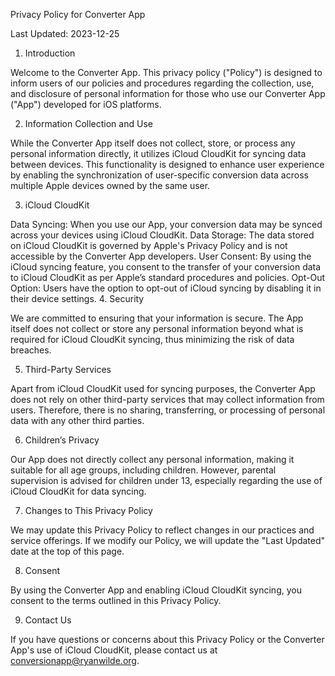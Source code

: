 Privacy Policy for Converter App

Last Updated: 2023-12-25

1. Introduction

Welcome to the Converter App. This privacy policy ("Policy") is designed to inform users of our policies and procedures regarding the collection, use, and disclosure of personal information for those who use our Converter App ("App") developed for iOS platforms.

2. Information Collection and Use

While the Converter App itself does not collect, store, or process any personal information directly, it utilizes iCloud CloudKit for syncing data between devices. This functionality is designed to enhance user experience by enabling the synchronization of user-specific conversion data across multiple Apple devices owned by the same user.

3. iCloud CloudKit

Data Syncing: When you use our App, your conversion data may be synced across your devices using iCloud CloudKit.
Data Storage: The data stored on iCloud CloudKit is governed by Apple's Privacy Policy and is not accessible by the Converter App developers.
User Consent: By using the iCloud syncing feature, you consent to the transfer of your conversion data to iCloud CloudKit as per Apple’s standard procedures and policies.
Opt-Out Option: Users have the option to opt-out of iCloud syncing by disabling it in their device settings.
4. Security

We are committed to ensuring that your information is secure. The App itself does not collect or store any personal information beyond what is required for iCloud CloudKit syncing, thus minimizing the risk of data breaches.

5. Third-Party Services

Apart from iCloud CloudKit used for syncing purposes, the Converter App does not rely on other third-party services that may collect information from users. Therefore, there is no sharing, transferring, or processing of personal data with any other third parties.

6. Children’s Privacy

Our App does not directly collect any personal information, making it suitable for all age groups, including children. However, parental supervision is advised for children under 13, especially regarding the use of iCloud CloudKit for data syncing.

7. Changes to This Privacy Policy

We may update this Privacy Policy to reflect changes in our practices and service offerings. If we modify our Policy, we will update the "Last Updated" date at the top of this page.

8. Consent

By using the Converter App and enabling iCloud CloudKit syncing, you consent to the terms outlined in this Privacy Policy.

9. Contact Us

If you have questions or concerns about this Privacy Policy or the Converter App's use of iCloud CloudKit, please contact us at [conversionapp@ryanwilde.org]("mailto:conversionapp@ryanwilde.org").

